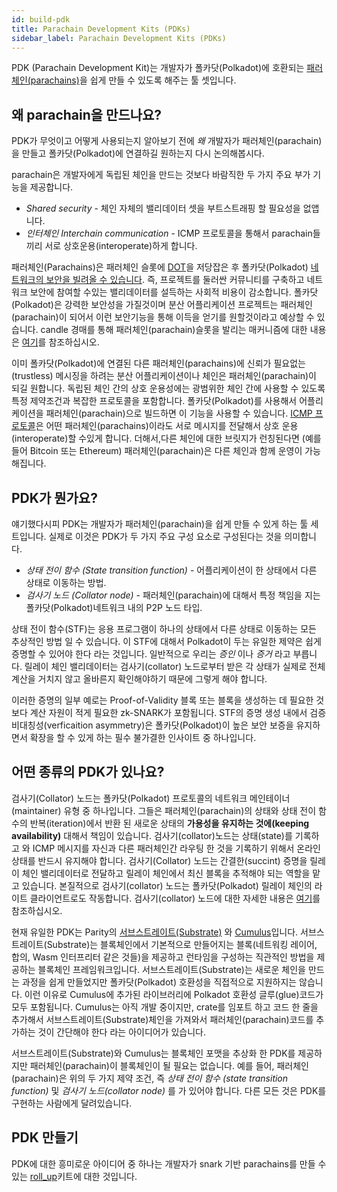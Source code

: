 ```yaml
---
id: build-pdk
title: Parachain Development Kits (PDKs)
sidebar_label: Parachain Development Kits (PDKs)
---
```


PDK (Parachain Development Kit)는 개발자가 폴카닷(Polkadot)에 호환되는 [패러체인(parachains)](learn-parachains)을 쉽게 만들 수 있도록 해주는 툴 셋입니다.

## 왜 parachain을 만드나요?

PDK가 무엇이고 어떻게 사용되는지 알아보기 전에 _왜_ 개발자가 패러체인(parachain)을 만들고 폴카닷(Polkadot)에 연결하길 원하는지 다시 논의해봅시다.

parachain은 개발자에게 독립된 체인을 만드는 것보다 바람직한 두 가지 주요 부가 기능을 제공합니다.

- _Shared security_ - 체인 자체의 밸리데이터 셋을 부트스트래핑 할 필요성을 없앱니다.
- _인터체인 Interchain communication_ - ICMP 프로토콜을 통해서 parachain들 끼리 서로 상호운용(interoperate)하게 합니다.

패러체인(Parachains)은 패러체인 슬롯에 [DOT](learn-DOT)을 저당잡은 후 폴카닷(Polkadot) [네트워크의 보안을 빌려올 수 있습니다](learn-security). 즉, 프로젝트를 둘러싼 커뮤니티를 구축하고 네트워크 보안에 참여할 수있는 밸리데이터를 설득하는 사회적 비용이 감소합니다. 폴카닷(Polkadot)은 강력한 보안성을 가질것이며 분산 어플리케이션 프로젝트는 패러체인(parachain)이 되어서 이런 보안기능을 통해 이득을 얻기를 원할것이라고 예상할 수 있습니다. candle 경매를 통해 패러체인(parachain)슬롯을 발리는 매커니즘에 대한 내용은 [여기](learn-auction)를 참조하십시오.

이미 폴카닷(Polkadot)에 연결된 다른 패러체인(parachains)에 신뢰가 필요없는(trustless) 메시징을 하려는 분산 어플리케이션이나 체인은 패러체인(parachain)이 되길 원합니다. 독립된 체인 간의 상호 운용성에는 광범위한 체인 간에 사용할 수 있도록 특정 제약조건과 복잡한 프로토콜을 포함합니다. 폴카닷(Polkadot)를 사용해서 어플리케이션을 패러체인(parachain)으로 빌드하면 이 기능을 사용할 수 있습니다. [ICMP 프로토콜](learn-interchain)은 어떤 패러체인(parachains)이라도 서로 메시지를 전달해서 상호 운용(interoperate)할 수있게 합니다. 더해서,다른 체인에 대한 브릿지가 런칭된다면 (예를 들어 Bitcoin 또는 Ethereum) 패러체인(parachain)은 다른 체인과 함께 운영이 가능해집니다.

## PDK가 뭔가요?

얘기했다시피 PDK는 개발자가 패러체인(parachain)을 쉽게 만들 수 있게 하는 툴 세트입니다. 실제로 이것은 PDK가 두 가지 주요 구성 요소로 구성된다는 것을 의미합니다.

- _상태 전이 함수  (State transition function)_ - 어플리케이션이 한 상태에서 다른 상태로 이동하는 방법.
- _검사기 노드 (Collator node)_ - 패러체인(parachain)에 대해서 특정 책임을 지는 폴카닷(Polkadot)네트워크 내의 P2P 노드 타입.

상태 전이 함수(STF)는 응용 프로그램이 하나의 상태에서 다른 상태로 이동하는 모든 추상적인 방법 일 수 있습니다. 이 STF에 대해서 Polkadot이 두는 유일한 제약은 쉽게 증명할 수 있어야 한다 라는 것입니다. 일반적으로 우리는 _증인_ 이나 _증거_ 라고 부릅니다. 릴레이 체인 밸리데이터는 검사기(collator) 노드로부터 받은 각 상태가 실제로 전체 계산을 거치지 않고 올바른지 확인해야하기 때문에 그렇게 해야 합니다.

이러한 증명의 일부 예로는 Proof-of-Validity 블록 또는 블록을 생성하는 데 필요한 것보다 계산 자원이 적게 필요한 zk-SNARK가 포함됩니다. STF의 증명 생성 내에서 검증 비대칭성(verficaition asymmetry)은 폴카닷(Polkadot)이 높은 보안 보증을 유지하면서 확장을 할 수 있게 하는 필수 불가결한 인사이트 중 하나입니다.

## 어떤 종류의 PDK가 있나요?

검사기(Collator) 노드는 폴카닷(Polkadot) 프로토콜의 네트워크 메인테이너(maintainer) 유형 중 하나입니다. 그들은 패러체인(parachain)의 상태와 상태 전이 함수의 반복(iteration)에서 반환 된 새로운 상태의 **가용성을 유지하는 것에(keeping availability)** 대해서 책임이 있습니다. 검사기(collator)노드는 상태(state)를 기록하고 와 ICMP 메시지를 자신과 다른 패러체인간 라우팅 한 것을 기록하기 위해서 온라인 상태를 반드시 유지해야 합니다. 검사기(Collator) 노드는 간결한(succint) 증명을 릴레이 체인 밸리데이터로 전달하고 릴레이 체인에서 최신 블록을 추적해야 되는 역할을 맡고 있습니다. 본질적으로 검사기(collator) 노드는 폴카닷(Polkadot) 릴레이 체인의 라이트 클라이언트로도 작동합니다. 검사기(collator) 노드에 대한 자세한 내용은 [여기](maintain-collator)를 참조하십시오.

현재 유일한 PDK는 Parity의 [서브스트레이트(Substrate)](https://github.com/paritytech/substrate) 와 [Cumulus](https://github.com/paritytech/cumulus)입니다. 서브스트레이트(Substrate)는 블록체인에서 기본적으로 만들어지는 블록(네트워킹 레이어, 합의, Wasm 인터프리터 같은 것들)을 제공하고 런타임을 구성하는 직관적인 방법을 제공하는 블록체인 프레임워크입니다. 서브스트레이트(Substrate)는 새로운 체인을 만드는 과정을 쉽게 만들었지만 폴카닷(Polkadot) 호환성을 직접적으로 지원하지는 않습니다. 이런 이유로 Cumulus에 추가된 라이브러리에 Polkadot 호환성 글루(glue)코드가 모두 포함됩니다. Cumulus는 아직 개발 중이지만, crate를 임포트 하고 코드 한 줄을 추가해서 서브스트레이트(Substrate)체인을 가져와서 패러체인(parachain)코드를 추가하는 것이 간단해야 한다 라는 아이디어가 있습니다.

서브스트레이트(Substrate)와 Cumulus는 블록체인 포맷을 추상화 한 PDK를 제공하지만 패러체인(parachain)이 블록체인이 될 필요는 없습니다. 예를 들어, 패러체인(parachain)은 위의 두 가지 제약 조건, 즉 _상태 전이 함수 (state transition function)_ 및 _검사기 노드(collator node)_ 를 가 있어야 합니다. 다른 모든 것은 PDK를 구현하는 사람에게 달려있습니다.

## PDK 만들기

PDK에 대한 흥미로운 아이디어 중 하나는 개발자가 snark 기반 parachains를 만들 수있는 [roll_up](https://ethresear.ch/t/roll-up-roll-back-snark-side-chain-17000-tps/3675)키트에 대한 것입니다.
